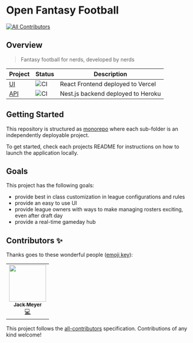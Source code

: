 # Open Fantasy Football
<!-- ALL-CONTRIBUTORS-BADGE:START - Do not remove or modify this section -->
[![All Contributors](https://img.shields.io/badge/all_contributors-1-orange.svg?style=flat-square)](#contributors-)
<!-- ALL-CONTRIBUTORS-BADGE:END -->

## Overview

> Fantasy football for nerds, developed by nerds

| Project                                                                            | Status                                                                                  | Description                        |
|------------------------------------------------------------------------------------|-----------------------------------------------------------------------------------------|------------------------------------|
| [UI](https://github.com/jackcmeyer/open-fantasy-football/blob/main/ui/README.md)   | ![CI](https://github.com/jackcmeyer/open-fantasy-football/workflows/UI%20CI/badge.svg)  | React Frontend deployed to Vercel  |
| [API](https://github.com/jackcmeyer/open-fantasy-football/blob/main/api/README.md) | ![CI](https://github.com/jackcmeyer/open-fantasy-football/workflows/API%20CI/badge.svg) | Nest.js backend deployed to Heroku |

## Getting Started

This repository is structured as [monorepo](https://en.wikipedia.org/wiki/Monorepo) where each sub-folder is an independently deployable project.

To get started, check each projects README for instructions on how to launch the application locally.

## Goals
This project has the following goals:

- provide best in class customization in league configurations and rules
- provide an easy to use UI
- provide league owners with ways to make managing rosters exciting, even after draft day
- provide a real-time gameday hub

## Contributors ✨

Thanks goes to these wonderful people ([emoji key](https://allcontributors.org/docs/en/emoji-key)):

<!-- ALL-CONTRIBUTORS-LIST:START - Do not remove or modify this section -->
<!-- prettier-ignore-start -->
<!-- markdownlint-disable -->
<table>
  <tr>
    <td align="center"><a href="https://www.jackcmeyer.dev"><img src="https://avatars3.githubusercontent.com/u/18731800?v=4" width="100px;" alt=""/><br /><sub><b>Jack Meyer</b></sub></a><br /><a href="https://github.com/jackcmeyer/open-fantasy-football/commits?author=jackcmeyer" title="Code">💻</a></td>
  </tr>
</table>

<!-- markdownlint-enable -->
<!-- prettier-ignore-end -->
<!-- ALL-CONTRIBUTORS-LIST:END -->

This project follows the [all-contributors](https://github.com/all-contributors/all-contributors) specification. Contributions of any kind welcome!
